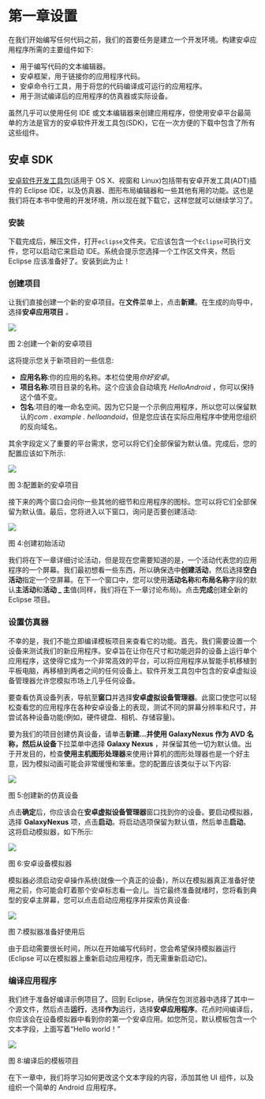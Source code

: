 # 第一章设置

在我们开始编写任何代码之前，我们的首要任务是建立一个开发环境。构建安卓应用程序所需的主要组件如下:

*   用于编写代码的文本编辑器。
*   安卓框架，用于链接你的应用程序代码。
*   安卓命令行工具，用于将您的代码编译成可运行的应用程序。
*   用于测试编译后的应用程序的仿真器或实际设备。

虽然几乎可以使用任何 IDE 或文本编辑器来创建应用程序，但使用安卓平台最简单的方法是官方的安卓软件开发工具包(SDK)，它在一次方便的下载中包含了所有这些组件。

## 安卓 SDK

[安卓软件开发工具包](http://developer.android.com/sdk/index.html)(适用于 OS X、视窗和 Linux)包括带有安卓开发工具(ADT)插件的 Eclipse IDE，以及仿真器、图形布局编辑器和一些其他有用的功能。这也是我们将在本书中使用的开发环境，所以现在就下载它，这样您就可以继续学习了。

### 安装

下载完成后，解压文件，打开`eclipse`文件夹。它应该包含一个`Eclipse`可执行文件，您可以启动它来启动 IDE。系统会提示您选择一个工作区文件夹，然后 Eclipse 应该准备好了。安装到此为止！

### 创建项目

让我们直接创建一个新的安卓项目。在**文件**菜单上，点击**新建**。在生成的向导中，选择**安卓应用项目** *。*

![](img/image002.jpg)

图 2:创建一个新的安卓项目

这将提示您关于新项目的一些信息:

*   **应用名称**:你的应用的名称。本栏位使用*你好安卓*。
*   **项目名称**:项目目录的名称。这个应该会自动填充 *HelloAndroid* ，你可以保持这个值不变。
*   **包名**:项目的唯一命名空间。因为它只是一个示例应用程序，所以您可以保留默认的*com . example . helloandoid*，但是您应该在实际应用程序中使用您组织的反向域名。

其余字段定义了重要的平台需求，您可以将它们全部保留为默认值。完成后，您的配置应该如下所示:

![](img/image003.jpg)

图 3:配置新的安卓项目

接下来的两个窗口会问你一些其他的细节和应用程序的图标。您可以将它们全部保留为默认值。最后，您将进入以下窗口，询问是否要创建活动:

![](img/image004.jpg)

图 4:创建初始活动

我们将在下一章详细讨论活动，但是现在您需要知道的是，一个活动代表您的应用程序的一个屏幕。我们最初想看一些东西，所以确保选中**创建活动**，然后选择**空白活动**指定一个空屏幕。在下一个窗口中，您可以使用**活动名称**和**布局名称**字段的默认**主活动**和**活动 _ 主**值(同样，我们将在下一章讨论布局)。点击**完成**创建全新的 Eclipse 项目。

### 设置仿真器

不幸的是，我们不能立即编译模板项目来查看它的功能。首先，我们需要设置一个设备来测试我们的新应用程序。安卓旨在让你在尺寸和功能迥异的设备上运行单个应用程序，这使得它成为一个非常高效的平台，可以将应用程序从智能手机移植到平板电脑，再移植到两者之间的任何设备上。软件开发工具包中包含的安卓虚拟设备管理器允许您模拟市场上几乎任何设备。

要查看仿真设备列表，导航至**窗口**并选择**安卓虚拟设备管理器**。此窗口使您可以轻松查看您的应用程序在各种安卓设备上的表现，测试不同的屏幕分辨率和尺寸，并尝试各种设备功能(例如，硬件键盘、相机、存储容量)。

要为我们的项目创建仿真设备，请单击**新建...**并使用 **GalaxyNexus** 作为 **AVD 名称**，然后从**设备**下拉菜单中选择 **Galaxy Nexus** ，并保留其他一切为默认值。出于开发目的，检查**使用主机图形处理器**来使用计算机的图形处理器也是一个好主意，因为模拟动画可能会非常缓慢和笨重。您的配置应该类似于以下内容:

![](img/image005.jpg)

图 5:创建新的仿真设备

点击**确定**后，你应该会在**安卓虚拟设备管理器**窗口找到你的设备。要启动模拟器，选择 **GalaxyNexus** 项，点击**启动**。将启动选项保留为默认值，然后单击**启动**。这将启动模拟器，如下所示:

![](img/image006.jpg)

图 6:安卓设备模拟器

模拟器必须启动安卓操作系统(就像一个真正的设备)，所以在模拟器真正准备好使用之前，你可能会盯着那个安卓标志看一会儿。当它最终准备就绪时，您将看到典型的安卓主屏幕，您可以点击启动应用程序并探索仿真设备:

![](img/image007.jpg)

图 7:模拟器准备好使用后

由于启动需要很长时间，所以在开始编写代码时，您会希望保持模拟器运行(Eclipse 可以在模拟器上重新启动应用程序，而无需重新启动它)。

### 编译应用程序

我们终于准备好编译示例项目了。回到 Eclipse，确保在包浏览器中选择了其中一个源文件，然后点击**运行**，选择**作为**运行，选择**安卓应用程序**。花点时间编译后，你应该会在设备模拟器中看到你的第一个安卓应用。如您所见，默认模板包含一个文本字段，上面写着“Hello world！”

![](img/image008.jpg)

图 8:编译后的模板项目

在下一章中，我们将学习如何更改这个文本字段的内容，添加其他 UI 组件，以及组织一个简单的 Android 应用程序。